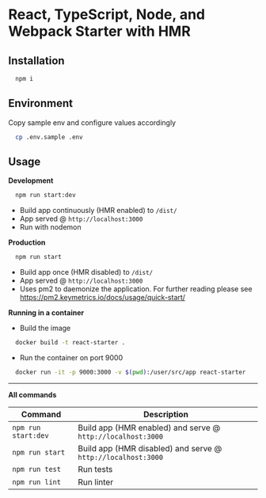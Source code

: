 # React, TypeScript, Node, and Webpack Starter with HMR

## Installation

```bash
  npm i
```

## Environment

Copy sample env and configure values accordingly

```bash
  cp .env.sample .env
```

## Usage

**Development**

```bash
  npm run start:dev
```

- Build app continuously (HMR enabled) to `/dist/`
- App served @ `http://localhost:3000`
- Run with nodemon

**Production**

```bash
  npm run start
```

- Build app once (HMR disabled) to `/dist/`
- App served @ `http://localhost:3000`
- Uses pm2 to daemonize the application. For further reading please see https://pm2.keymetrics.io/docs/usage/quick-start/

**Running in a container**

- Build the image

```bash
  docker build -t react-starter .
```

- Run the container on port 9000

```bash
  docker run -it -p 9000:3000 -v $(pwd):/user/src/app react-starter
```

---

**All commands**

| Command             | Description                                                  |
| ------------------- | ------------------------------------------------------------ |
| `npm run start:dev` | Build app (HMR enabled) and serve @ `http://localhost:3000`  |
| `npm run start`     | Build app (HMR disabled) and serve @ `http://localhost:3000` |
| `npm run test`      | Run tests                                                    |
| `npm run lint`      | Run linter                                                   |
